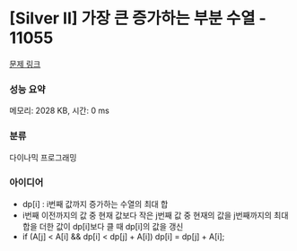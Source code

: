 # [Silver II] 가장 큰 증가하는 부분 수열 - 11055 

[문제 링크](https://www.acmicpc.net/problem/11055) 

### 성능 요약

메모리: 2028 KB, 시간: 0 ms

### 분류

다이나믹 프로그래밍

### 아이디어

- dp[i] : i번째 값까지 증가하는 수열의 최대 합
- i번째 이전까지의 값 중 현재 값보다 작은 j번째 값 중 현재의 값을 j번째까지의 최대 합을 더한 값이 dp[i]보다 클 때 dp[i]의 값을 갱신
- if (A[j] < A[i] && dp[i] < dp[j] + A[i]) dp[i] = dp[j] + A[i];

